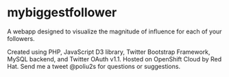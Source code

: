 mybiggestfollower
=================

A webapp designed to visualize the magnitude of influence for each of your followers.

Created using PHP, JavaScript D3 library, Twitter Bootstrap Framework, MySQL backend, and Twitter OAuth v1.1. Hosted on OpenShift Cloud by Red Hat. Send me a tweet @poliu2s for questions or suggestions.
